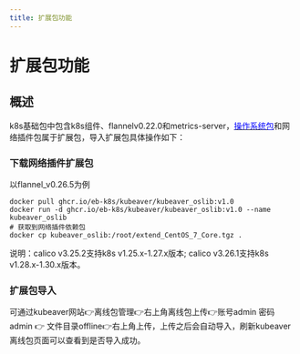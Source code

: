 ```yaml
---
title: 扩展包功能
---
```

# 扩展包功能
## 概述

k8s基础包中包含k8s组件、flannelv0.22.0和metrics-server，[<span style="color: blue;">操作系统包</span>](base.md)和网络插件包属于扩展包，导入扩展包具体操作如下：
 
### 下载网络插件扩展包
 
以flannel_v0.26.5为例
~~~shell
docker pull ghcr.io/eb-k8s/kubeaver/kubeaver_oslib:v1.0
docker run -d ghcr.io/eb-k8s/kubeaver/kubeaver_oslib:v1.0 --name kubeaver_oslib
# 获取到网络插件依赖包
docker cp kubeaver_oslib:/root/extend_CentOS_7_Core.tgz .
~~~


说明：calico v3.25.2支持k8s v1.25.x-1.27.x版本;
calico v3.26.1支持k8s v1.28.x-1.30.x版本。

### 扩展包导入

可通过kubeaver网站👉离线包管理👉右上角离线包上传👉账号admin 密码admin 👉 文件目录offline👉右上角上传，上传之后会自动导入，刷新kubeaver离线包页面可以查看到是否导入成功。


<script setup>
import { ref, computed } from 'vue'
const extendNetwork = ref("flannel_v0.26.5")


const networkPlugins = ref([
  "flannel_v0.26.5",
  "calico_v3.25.2",
  "calico_v3.26.1",
])



const handleExtendNetworkChanged =async (network) =>{
  extendNetwork.value = network;
}



const handleDownloadExtendNetwork = async (network) => {
  var a = document.createElement('a');
  a.href = `/offline/extend_network_${network}.tgz`; // Path to the basic package
  a.download = `extend_network_${network}.tgz`;
  document.body.appendChild(a);
  a.click();
  document.body.removeChild(a);
}


</script>